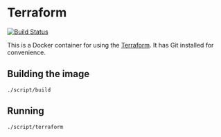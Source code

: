 # Terraform

[![Build Status](https://travis-ci.org/joeygibson/terraform.svg?branch=master)](https://travis-ci.org/joeygibson/terraform)

This is a Docker container for using the [Terraform](http://terraform.io). It has Git installed for convenience.

## Building the image

`./script/build`

## Running

`./script/terraform`
